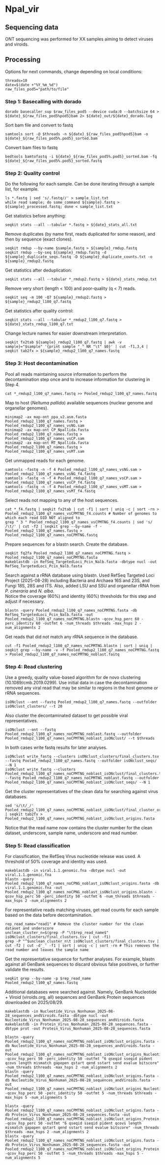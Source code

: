# Npal_vir
## Sequencing data
ONT sequencing was performed for XX samples aiming to detect viruses and viroids.
## Processing
Options for next commands, change depending on local conditions:
```
threads=10
date=$(date +"%Y_%m_%d")
raw_files_pod5="path/to/file"
```
### Step 1: Basecalling with dorado
```
dorado basecaller sup $raw_files_pod5 --device cuda:0 --batchsize 64 > ${date}_${raw_files_pod5%pod5}bam 2> ${date}_out/${date}_dorado.log
```
Sort bam file and convert to fastq
```
samtools sort -@ $threads -n ${date}_${raw_files_pod5%pod5}bam -o ${date}_${raw_files_pod5%.pod5}_sorted.bam
```
Convert bam files to fastq
```
bedtools bamtofastq -i ${date}_${raw_files_pod5%.pod5}_sorted.bam -fq ${date}_${raw_files_pod5%.pod5}_sorted.fastq
```
### Step 2: Quality control
Do the following for each sample. Can be done iterating through a sample list, for example.
```
ls *.fastq | sed 's/.fastq//' > sample_list.txt
while read sample; do some_command ${sample}.fastq > ${sample}_processed.fastq; done < sample_list.txt
```
Get statistics before anything:
```
seqkit stats --all --tabular *.fastq > ${date}_stats_all.txt
```
Remove duplicates (by name first, reads duplicated for some reason), and then by sequence (exact clones).
```
seqkit rmdup --by-name $sample.fastq > ${sample}_rmdup.fastq
seqkit rmdup --by-seq ${sample}_rmdup.fastq -d ${sample}_duplicate_seqs.fastq -D ${sample}_duplicate_counts.txt -o ${sample}_rmdup2.fastq
```
Get statistics after deduplication:
```
seqkit stats --all --tabular *_rmdup2.fastq > ${date}_stats_rmdup.txt
```
Remove very short (length < 100) and poor-quality (q < 7) reads.
```
seqkit seq -m 100 -Q7 ${sample}_rmdup2.fastq > ${sample}_rmdup2_l100_q7.fastq
```
Get statistics after quality control:
```
seqkit stats --all --tabular *_rmdup2_l100_q7.fastq > ${date}_stats_rmdup_l100_q7.txt
```
Change lecture names for easier downstream interpretation.
```
seqkit fx2tab ${sample}_rmdup2_l100_q7.fastq | awk -v sample}="$sample" '{print sample "_" NR "\t" $0}' | cut -f1,3,4 | seqkit tab2fx > ${sample}_rmdup2_l100_q7_names.fastq
```
### Step 3: Host decontamination
Pool all reads maintaining source information to perform the decontamination step once and to increase information for clustering in Step 4.
```
cat *_rmdup2_l100_q7_names.fastq >> Pooled_rmdup2_l100_q7_names.fastq
```
Map to host (*Neltuma pallida*) available sequences (nuclear genome and organellar genomes).
```
minimap2 -ax map-ont ppa_v2.asm.fasta Pooled_rmdup2_l100_q7_names.fastq > Pooled_rmdup2_l100_q7_names_vsNG.sam
minimap2 -ax map-ont CP_Npallida.fasta Pooled_rmdup2_l100_q7_names.fastq > Pooled_rmdup2_l100_q7_names_vsCP.sam
minimap2 -ax map-ont MT_Npallida.fasta Pooled_rmdup2_l100_q7_names.fastq > Pooled_rmdup2_l100_q7_names_vsMT.sam
```
Get unmapped reads for each genome.
```
samtools -fastq -n -f 4 Pooled_rmdup2_l100_q7_names_vsNG.sam > Pooled_rmdup2_l100_q7_names_vsNG_f4.fastq
samtools -fastq -n -f 4 Pooled_rmdup2_l100_q7_names_vsCP.sam > Pooled_rmdup2_l100_q7_names_vsCP_f4.fastq
samtools -fastq -n -f 4 Pooled_rmdup2_l100_q7_names_vsMT.sam > Pooled_rmdup2_l100_q7_names_vsMT_f4.fastq
```
Select reads not mapping to any of the host sequences.
```
cat *_f4.fastq | seqkit fx2tab | cut -f1 | sort | uniq -c | sort -rn > Pooled_rmdup2_l100_q7_names_vsCPMTNG_f4.counts # Number of genomes to which each read DID NOT aligned to
grep " 3 " Pooled_rmdup2_l100_q7_names_vsCPMTNG_f4.counts | sed 's/ /\t/' | cut -f2 | seqkit grep --by-name -f - Pooled_rmdup2_l100_q7_names.fastq > Pooled_rmdup2_l100_q7_names_noCPMTNG.fastq
```
Prepare sequences for a blastn search. Create the database.
```
seqkit fq2fa Pooled_rmdup2_l100_q7_names_noCPMTNG.fastq > Pooled_rmdup2_l100_q7_names_noCPMTNG.fasta
makeblastdb -in RefSeq_TargetedLoci_Pcin_Nalb.fasta -dbtype nucl -out RefSeq_TargetedLoci_Pcin_Nalb.fasta
```
Search against a rRNA database using blastn. Used RefSeq Targeted Loci Project (2025-08-28) including Bacteria and Archaea 16S and 23S, and Fungi 18S, 28S and ITS. Also, added LSU and SSU and organellar rRNA from *P. cineraria* and *N. alba*.  
Notice the coverage (60%) and identity (60%) thresholds for this step and adjust if necessary.
```
blastn -query Pooled_rmdup2_l100_q7_names_noCPMTNG.fasta -db RefSeq_TargetedLoci_Pcin_Nalb.fasta -out Pooled_rmdup2_l100_q7_names_noCPMTNG.blastn -qcov_hsp_perc 60 -perc_identity 60 -outfmt 6 -num_threads $threads -max_hsps 2 -num_alignments 2
```
Get reads that did not match any rRNA sequence in the database.
```
cut -f1 Pooled_rmdup2_l100_q7_names_noCPMTNG.blastn | sort | uniq | seqkit grep --by-name -v -f Pooled_rmdup2_l100_q7_names_noCPMTNG.fastq > Pooled_rmdup2_l100_q7_names_noCPMTNG_noblast.fastq
```
### Step 4: Read clustering
Use a greedy, quality value-based algorithm for de novo clustering (10.1089/cmb.2019.0299). Use initial data in case the decontamination removed any viral read that may be similar to regions in the host genome or rRNA sequences.
```
isONclust --ont --fastq Pooled_rmdup2_l100_q7_names.fastq --outfolder isONclust_clusters/ --t 20
```
Also cluster the decontaminated dataset to get possible viral representatives.
```
isONclust --ont --fastq Pooled_rmdup2_l100_q7_names_noCPMTNG_noblast.fastq --outfolder Pooled_rmdup2_l100_q7_names_noCPMTNG_noblast_isONclust/ --t $threads
```
In both cases write fastq results for later analyses.
```
isONclust write_fastq --clusters isONclust_clusters/final_clusters.tsv --fastq Pooled_rmdup2_l100_q7_names.fastq --outfolder isONclust_seqs/ --N 1
isONclust write_fastq --clusters Pooled_rmdup2_l100_q7_names_noCPMTNG_noblast_isONclust/final_clusters.tsv --fastq Pooled_rmdup2_l100_q7_names_noCPMTNG_noblast.fastq --outfolder Pooled_rmdup2_l100_q7_names_noCPMTNG_noblast_isONclust_seqs/ --N 1
```
Get the cluster representatives of the clean data for searching against virus databases.
```
sed 's/\t/_/' Pooled_rmdup2_l100_q7_names_noCPMTNG_noblast_isONclust/final_cluster_origins.tsv | seqkit tab2fx > Pooled_rmdup2_l100_q7_names_noCPMTNG_noblast_isONclust_origins.fasta
```
Notice that the read name now contains the cluster number for the clean dataset, underscore, sample name, underscore and read number.
### Step 5: Read classification
For classification, the RefSeq Virus nucleotide release was used. A threshold of 50% coverage and identity was used.
```
makeblastdb -in viral.1.1.genomic.fna -dbtype nucl -out viral.1.1.genomic.fna
blastn -query Pooled_rmdup2_l100_q7_names_noCPNG_noblast_isONclust_origins.fasta -db viral.1.1.genomic.fna -out Pooled_rmdup2_l100_q7_names_noCPNG_noblast_isONclust_origins.blastn -qcov_hsp_perc 50 -perc_identity 50 -outfmt 6 -num_threads $threads -max_hsps 2 -num_alignments 2
```
For representative reads matching viruses, get read counts for each sample based on the data before decontamination.
```
rep_read_name="read1" # Remove the cluster number for the clean dataset and underscore
unclean_cluster_n=$(grep -P "\t$rep_read_name$" isONclust_clusters/final_clusters.tsv | cut -f1)
grep -P "^$unclean_cluster_n\t isONclust_clusters/final_clusters.tsv | cut -f2 | cut -d'_' -f1 | sort | uniq -c | sort -rn # This removes the read number and leaves the sample name
```
Get the representative sequence for further analyses. For example, blastn against all GenBank sequences to discard obvious false positives, or further validate the results.
```
seqkit grep --by-name -p $rep_read_name Pooled_rmdup2_l100_q7_names.fastq
```
Additional databases were searched against. Namely, GenBank Nucleotide + Viroid (viroids.org, all) sequences and GenBank Protein sequences downloaded on 2025/08/29.
```
makeblastdb -in Nucleotide_Virus_Nonhuman_2025-08-28_sequences_andViroids.fasta -dbtype nucl -out Nucleotide_Virus_Nonhuman_2025-08-28_sequences_andViroids.fasta
makeblastdb -in Protein_Virus_Nonhuman_2025-08-28_sequences.fasta -dbtype prot -out Protein_Virus_Nonhuman_2025-08-28_sequences.fasta

blastn -query Pooled_rmdup2_l100_q7_names_noCPMTNG_noblast_isONclust_origins.fasta -db Nucleotide_Virus_Nonhuman_2025-08-28_sequences_andViroids.fasta -out Pooled_rmdup2_l100_q7_names_noCPMTNG_noblast_isONclust_origins_Nucleotide.blastn -qcov_hsp_perc 50 -perc_identity 50 -outfmt "6 qseqid sseqid pident qcovs length mismatch gapopen qstart qend sstart send evalue bitscore" -num_threads $threads -max_hsps 2 -num_alignments 2
blastn -query Pooled_rmdup2_l100_q7_names_noCPMTNG_noblast_isONclust_origins.fasta -db Nucleotide_Virus_Nonhuman_2025-08-28_sequences_andViroids.fasta -out Pooled_rmdup2_l100_q7_names_noCPMTNG_noblast_isONclust_origins_Nucleotide.xml -qcov_hsp_perc 50 -perc_identity 50 -outfmt 5 -num_threads $threads -max_hsps 5 -num_alignments 5

blastx -query Pooled_rmdup2_l100_q7_names_noCPMTNG_noblast_isONclust_origins.fasta -db Protein_Virus_Nonhuman_2025-08-28_sequences.fasta -out Pooled_rmdup2_l100_q7_names_noCPMTNG_noblast_isONclust_origins_Protein.blastn -qcov_hsp_perc 50 -outfmt "6 qseqid sseqid pident qcovs length mismatch gapopen qstart qend sstart send evalue bitscore" -num_threads $threads -max_hsps 2 -num_alignments 2
blastx -query Pooled_rmdup2_l100_q7_names_noCPMTNG_noblast_isONclust_origins.fasta -db Protein_Virus_Nonhuman_2025-08-28_sequences.fasta -out Pooled_rmdup2_l100_q7_names_noCPMTNG_noblast_isONclust_origins_Protein.xml -qcov_hsp_perc 50 -outfmt 5 -num_threads $threads -max_hsps 5 -num_alignments 5
```
